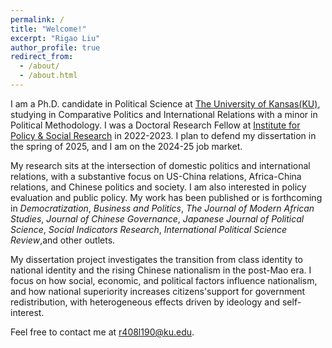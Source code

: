 ```yaml
---
permalink: /
title: "Welcome!"
excerpt: "Rigao Liu"
author_profile: true
redirect_from: 
  - /about/
  - /about.html
---
```

<!-- Global site tag (gtag.js) - Google Analytics -->
<script async src="https://www.googletagmanager.com/gtag/js?id=UA-123521501-1"></script>
<script>
  window.dataLayer = window.dataLayer || [];
  function gtag(){dataLayer.push(arguments);}
  gtag('js', new Date());

  gtag('config', 'UA-123521501-1');
</script>
 I am a Ph.D. candidate in Political Science at [The University of Kansas(KU)](https://kups.ku.edu/), studying in Comparative Politics and International Relations with a minor in Political Methodology. I was a Doctoral Research Fellow at [Institute for Policy & Social Research](https://ipsr.ku.edu/) in 2022-2023. I plan to defend my dissertation in the spring of 2025, and I am on the 2024-25 job market.

My research sits at the intersection of domestic politics and international relations, with a substantive focus on US-China relations, Africa-China relations, and Chinese politics and society. I am also interested in policy evaluation and public policy. My work has been published or is forthcoming in _Democratization_, _Business and Politics_, _The Journal of Modern African Studies_, _Journal of Chinese Governance_, _Japanese Journal of Political Science_, _Social Indicators Research_,
_International Political Science Review_,and other outlets.

My dissertation project investigates the transition from class identity to national identity and the rising Chinese nationalism in the post-Mao era. I focus on how social, economic, and political factors influence nationalism, and how national superiority increases citizens'support for government redistribution, with heterogeneous effects driven by ideology and self-interest.

Feel free to contact me at [r408l190@ku.edu](mailto:r408l190@ku.edu).
